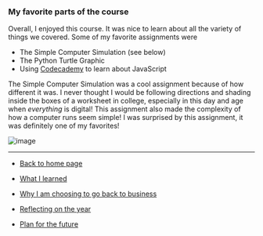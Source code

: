 ### My favorite parts of the course

Overall, I enjoyed this course. It was nice to learn about all the variety of things we covered. Some of my favorite assignments were

* The Simple Computer Simulation (see below)
* The Python Turtle Graphic
* Using [Codecademy](https://www.codecademy.com/) to learn about JavaScript

The Simple Computer Simulation was a cool assignment because of how different it was. I never thought I would be following directions and shading inside the boxes of a worksheet in college, especially in this day and age when _everything_ is digital! This assignment also made the complexity of how a computer runs seem simple! I was surprised by this assignment, it was definitely one of my favorites!

![image](https://user-images.githubusercontent.com/54252501/70368020-9b0b5580-186b-11ea-942a-88abc897d2ee.png)


--------------------------------------------------

* [Back to home page](README.md)

* [What I learned](page2.md) 
* [Why I am choosing to go back to business](page4.md)
* [Reflecting on the year](page5.md)
* [Plan for the future](page6.md)